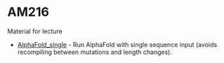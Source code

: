 # AM216
Material for lecture

- [AlphaFold_single](https://colab.research.google.com/github/sokrypton/af_backprop/blob/main/examples/AlphaFold_single.ipynb) - Run AlphaFold with single  sequence input (avoids recompiling between mutations and length changes).
